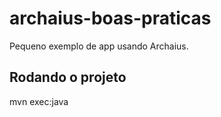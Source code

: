 # archaius-boas-praticas
Pequeno exemplo de app usando Archaius.

## Rodando o projeto
mvn exec:java